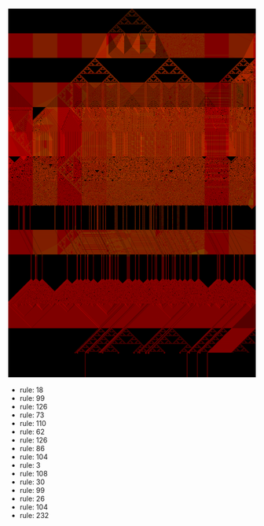 ![photo](./output.png) 
 * rule: 18
* rule: 99
* rule: 126
* rule: 73
* rule: 110
* rule: 62
* rule: 126
* rule: 86
* rule: 104
* rule: 3
* rule: 108
* rule: 30
* rule: 99
* rule: 26
* rule: 104
* rule: 232
